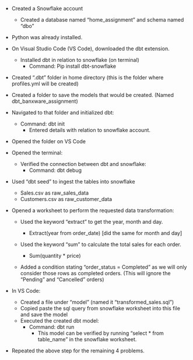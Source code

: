 - Created a Snowflake account
  - Created a database named “home_assignment” and schema named “dbo”

-	Python was already installed.

-	On Visual Studio Code (VS Code), downloaded the dbt extension.
    -	Installed dbt in relation to snowflake (on terminal)
        - Command: Pip install dbt-snowflake

-	Created “.dbt” folder in home directory (this is the folder where profiles.yml will be created)

-	Created a folder to save the models that would be created. (Named dbt_banxware_assignment)

-	Navigated to that folder and initialized dbt:
    -	Command: dbt init
        -	Entered details with relation to snowflake account.

-	Opened the folder on VS Code

-	Opened the terminal:
    -	Verified the connection between dbt and snowflake:
        -	Command: dbt debug

-	Used “dbt seed” to ingest the tables into snowflake
    -	Sales.csv as raw_sales_data
    -	Customers.csv as raw_customer_data

-	Opened a worksheet to perform the requested data transformation:
    -	Used the keyword “extract” to get the year, month and day.
        -	Extract(year from order_date)   [did the same for month and day]

    -	Used the keyword “sum” to calculate the total sales for each order.
        -	Sum(quantity * price)

      -	Added a condition stating “order_status = Completed” as we will only consider those rows as completed orders. (This will ignore the “Pending” and “Cancelled” orders)

-	In VS Code:
    -	Created a file under “model” (named it “transformed_sales.sql”)
    -	Copied paste the sql query from snowflake worksheet into this file and save the model
    -	Executed the created dbt model:
        -	Command: dbt run
            -	This model can be verified by running “select * from table_name” in the snowflake worksheet.

-	Repeated the above step for the remaining 4 problems.

